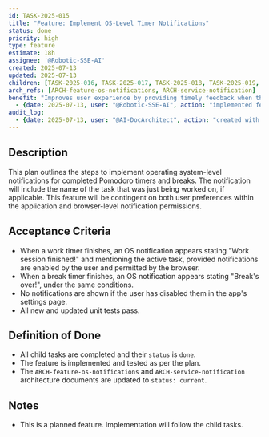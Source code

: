 ```yaml
---
id: TASK-2025-015
title: "Feature: Implement OS-Level Timer Notifications"
status: done
priority: high
type: feature
estimate: 18h
assignee: '@Robotic-SSE-AI'
created: 2025-07-13
updated: 2025-07-13
children: [TASK-2025-016, TASK-2025-017, TASK-2025-018, TASK-2025-019, TASK-2025-020]
arch_refs: [ARCH-feature-os-notifications, ARCH-service-notification]
benefit: "Improves user experience by providing timely feedback when the application is not in the foreground."
  - {date: 2025-07-13, user: "@Robotic-SSE-AI", action: "implemented feature and set status to done"}
audit_log:
  - {date: 2025-07-13, user: "@AI-DocArchitect", action: "created with status backlog"}
---
```

## Description
This plan outlines the steps to implement operating system-level notifications for completed Pomodoro timers and breaks. The notification will include the name of the task that was just being worked on, if applicable. This feature will be contingent on both user preferences within the application and browser-level notification permissions.

## Acceptance Criteria
- When a work timer finishes, an OS notification appears stating "Work session finished!" and mentioning the active task, provided notifications are enabled by the user and permitted by the browser.
- When a break timer finishes, an OS notification appears stating "Break's over!", under the same conditions.
- No notifications are shown if the user has disabled them in the app's settings page.
- All new and updated unit tests pass.

## Definition of Done
- All child tasks are completed and their `status` is `done`.
- The feature is implemented and tested as per the plan.
- The `ARCH-feature-os-notifications` and `ARCH-service-notification` architecture documents are updated to `status: current`.

## Notes
- This is a planned feature. Implementation will follow the child tasks.
